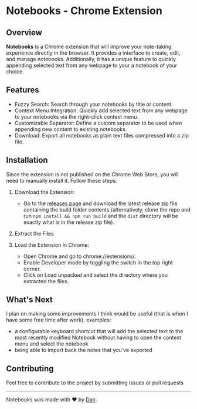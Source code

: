 # Notebooks - Chrome Extension

## Overview

**Notebooks** is a Chrome extension that will improve your note-taking experience directly in the browser. It provides a interface to create, edit, and manage notebooks. Additionally, it has a unique feature to quickly appending selected text from any webpage to your a notebook of your choice.

## Features

- Fuzzy Search: Search through your notebooks by title or content.
- Context Menu Integration: Quickly add selected text from any webpage to your notebooks via the right-click context menu.
- Customizable Separator: Define a custom separator to be used when appending new content to existing notebooks.
- Download: Export all notebooks as plain text files compressed into a zip file.

## Installation

Since the extension is not published on the Chrome Web Store, you will need to manually install it. Follow these steps:

1. Download the Extension:

   - Go to the [releases page](https://github.com/zzDanDanzz/dans-notetaker-extension/releases) and download the latest release zip file containing the build folder contents (alternatively, clone the repo and run `npm install && npm run build` and the `dist` directory will be exactly what is in the release zip file).

2. Extract the Files

3. Load the Extension in Chrome:
   - Open Chrome and go to chrome://extensions/.
   - Enable Developer mode by toggling the switch in the top right corner.
   - Click on Load unpacked and select the directory where you extracted the files.

## What's Next

I plan on making some improvements I think would be useful (that is when I have some free time after work). examples: 

- a configurable keyboard shortcut that will add the selected text to the most recently modified Notebook without having to open the context menu and select the notebook 
- being able to import back the notes that you've exported 

## Contributing

Feel free to contribute to the project by submitting issues or pull requests

---

Notebooks was made with ❤️ by [Dan](https://github.com/zzDanDanzz).
